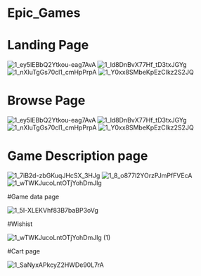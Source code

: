 # Epic_Games

# Landing Page

![1_ey5lEBbQ2Ytkou-eag7AvA](https://user-images.githubusercontent.com/95916859/150792813-253efbb0-cdd3-401d-9d34-079dd90bcb92.png)
![1_ld8DnBvX77Hf_tD3txJGYg](https://user-images.githubusercontent.com/95916859/150792847-52f05ed5-a1d6-4c51-b01a-2c0c78dfa106.png)
![1_nXluTgGs70cl1_cmHpPrpA](https://user-images.githubusercontent.com/95916859/150792882-1978d78f-868a-450a-987d-63fd6855f83f.png)
![1_Y0xx8SMbeKpEzCIkz2S2JQ](https://user-images.githubusercontent.com/95916859/150792889-99d4ef7e-08e9-413a-bf80-20655779f091.png)

# Browse Page

![1_ey5lEBbQ2Ytkou-eag7AvA](https://user-images.githubusercontent.com/95916859/150793162-2bbd90dc-bf13-497a-8072-03d57fc167e9.png)
![1_ld8DnBvX77Hf_tD3txJGYg](https://user-images.githubusercontent.com/95916859/150793166-8e26b0ba-65e8-4e89-a74f-394c26f88b68.png)
![1_nXluTgGs70cl1_cmHpPrpA](https://user-images.githubusercontent.com/95916859/150793169-f182995f-2cb1-4897-8d95-59b9f555d318.png)
![1_Y0xx8SMbeKpEzCIkz2S2JQ](https://user-images.githubusercontent.com/95916859/150793174-79b65689-8cdb-4e0b-a450-cfa1187111ff.png)


# Game Description page 

![1_7iB2d-zbGKuqJHcSX_3HJg](https://user-images.githubusercontent.com/95916859/150793701-1c4a25d1-ee88-4ac4-91d8-7c875dffd977.png)
![1_8_o877l2YOrzPJmPfFVEcA](https://user-images.githubusercontent.com/95916859/150793702-d7515150-6d47-4928-bfc5-7b52750b9db0.png)
![1_wTWKJucoLntOTjYohDmJlg](https://user-images.githubusercontent.com/95916859/150793712-ab14e0f4-a067-4429-9858-cd6b79ffd334.png)

#Game data page 

![1_5I-XLEKVhf83B7baBP3oVg](https://user-images.githubusercontent.com/95916859/150794028-b3fbb1d0-bb4e-49fd-9168-f8a32caff1c9.png)

#Wishist

![1_wTWKJucoLntOTjYohDmJlg (1)](https://user-images.githubusercontent.com/95916859/150794647-8d494096-c030-4bf7-afb9-cea03a131a90.png)

#Cart page

![1_SaNyxAPkcyZ2HWDe90L7rA](https://user-images.githubusercontent.com/95916859/150794782-d1aa99f3-9404-4ce2-adb1-4f32e73c1579.png)
